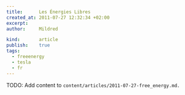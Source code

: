 ```yaml
---
title:      Les Énergies Libres
created_at: 2011-07-27 12:32:34 +02:00
excerpt:
author:     Mildred

kind:       article
publish:    true
tags:
  - freeenergy
  - tesla
  - fr
---
```


TODO: Add content to `content/articles/2011-07-27-free_energy.md.`
